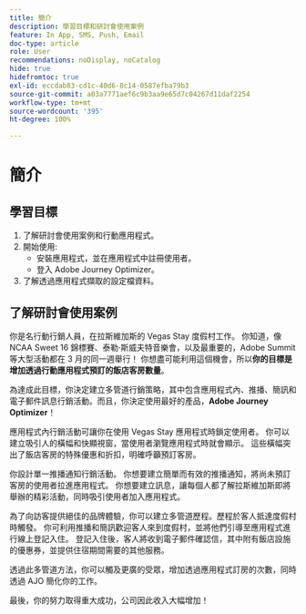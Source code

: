 ```yaml
---
title: 簡介
description: 學習目標和研討會使用案例
feature: In App, SMS, Push, Email
doc-type: article
role: User
recommendations: noDisplay, noCatalog
hide: true
hidefromtoc: true
exl-id: eccdab83-cd1c-40d6-8c14-0587efba79b3
source-git-commit: a03a7771aef6c9b3aa9e65d7c04267d11daf2254
workflow-type: tm+mt
source-wordcount: '395'
ht-degree: 100%

---
```


# 簡介

## 學習目標

1. 了解研討會使用案例和行動應用程式。
2. 開始使用:
   * 安裝應用程式，並在應用程式中註冊使用者。
   * 登入 Adobe Journey Optimizer。
3. 了解透過應用程式擷取的設定檔資料。

## 了解研討會使用案例

你是名行動行銷人員，在拉斯維加斯的 Vegas Stay 度假村工作。 你知道，像 NCAA Sweet 16 錦標賽、泰勒·斯威夫特音樂會，以及最重要的，Adobe Summit 等大型活動都在 3 月的同一週舉行！ 你想盡可能利用這個機會，所以&#x200B;**你的目標是增加透過行動應用程式預訂的飯店客房數量**。

為達成此目標，你決定建立多管道行銷策略，其中包含應用程式內、推播、簡訊和電子郵件訊息行銷活動。而且，你決定使用最好的產品，**Adobe Journey Optimizer**！

應用程式內行銷活動可讓你在使用 Vegas Stay 應用程式時鎖定使用者。 你可以建立吸引人的橫幅和快顯視窗，當使用者瀏覽應用程式時就會顯示。 這些橫幅突出了飯店客房的特殊優惠和折扣，明確呼籲預訂客房。

你設計單一推播通知行銷活動。 你想要建立簡單而有效的推播通知，將尚未預訂客房的使用者拉進應用程式。 你想要建立訊息，讓每個人都了解拉斯維加斯即將舉辦的精彩活動，同時吸引使用者加入應用程式。

為了向訪客提供絕佳的品牌體驗，你可以建立多管道歷程。歷程於客人抵達度假村時觸發。 你可利用推播和簡訊歡迎客人來到度假村，並將他們引導至應用程式進行線上登記入住。 登記入住後，客人將收到電子郵件確認信，其中附有飯店設施的優惠券，並提供住宿期間需要的其他服務。

透過此多管道方法，你可以觸及更廣的受眾，增加透過應用程式訂房的次數，同時透過 AJO 簡化你的工作。

最後，你的努力取得重大成功，公司因此收入大幅增加！
